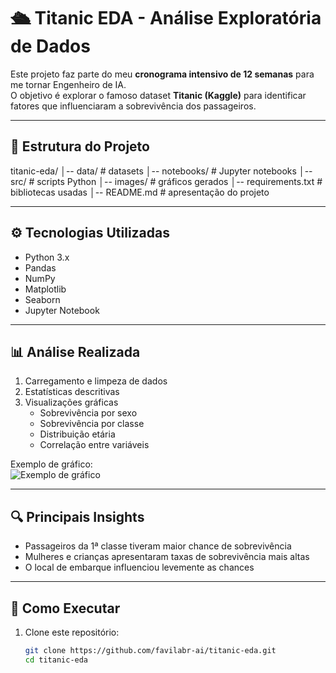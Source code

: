 # 🛳️ Titanic EDA - Análise Exploratória de Dados

Este projeto faz parte do meu **cronograma intensivo de 12 semanas** para me tornar Engenheiro de IA.  
O objetivo é explorar o famoso dataset **Titanic (Kaggle)** para identificar fatores que influenciaram a sobrevivência dos passageiros.

---

## 📂 Estrutura do Projeto

titanic-eda/
│-- data/ # datasets
│-- notebooks/ # Jupyter notebooks
│-- src/ # scripts Python
│-- images/ # gráficos gerados
│-- requirements.txt # bibliotecas usadas
│-- README.md # apresentação do projeto


---

## ⚙️ Tecnologias Utilizadas
- Python 3.x  
- Pandas  
- NumPy  
- Matplotlib  
- Seaborn  
- Jupyter Notebook  

---

## 📊 Análise Realizada
1. Carregamento e limpeza de dados  
2. Estatísticas descritivas  
3. Visualizações gráficas  
   - Sobrevivência por sexo  
   - Sobrevivência por classe  
   - Distribuição etária  
   - Correlação entre variáveis  

Exemplo de gráfico:  
![Exemplo de gráfico](images/survival_plot.png)

---

## 🔍 Principais Insights
- Passageiros da 1ª classe tiveram maior chance de sobrevivência  
- Mulheres e crianças apresentaram taxas de sobrevivência mais altas  
- O local de embarque influenciou levemente as chances  

---

## 🚀 Como Executar
1. Clone este repositório:  
   ```bash
   git clone https://github.com/favilabr-ai/titanic-eda.git
   cd titanic-eda
